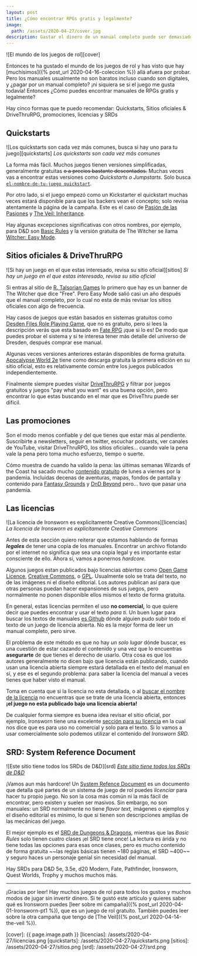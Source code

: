 ```yaml
---
layout: post
title: ¿Cómo encontrar RPGs gratis y legalmente?
image:
  path: /assets/2020-04-27/cover.jpg
description: Gastar el dinero de un manual completo puede ser demasiado si aun no sabes si te gusta o no el juego ¿Qué hago para conseguir manuales gratuitos y legales?
---
```


![El mundo de los juegos de rol][cover]

Entonces te ha gustado el mundo de los juegos de rol y has visto que hay [muchísimos]({% post_url 2020-04-16-coleccion %}) allá afuera por probar. Pero los manuales usualmente no son baratos incluso cuando son digitales, y ¿pagar por un manual completo? ¡ni siquiera se si el juego me gusta todavía! Entonces ¿Cómo puedes encontrar manuales de RPGs gratis y legalmente?

<!--more-->

Hay cinco formas que te puedo recomendar: Quickstarts, Sitios oficiales & DriveThruRPG, promociones, licencias y SRDs

## Quickstarts

![Los quickstarts son cada vez más comunes, busca si hay uno para tu juego][quickstarts]
_Los quickstarts son cada vez más comunes_

La forma más fácil. Muchos juegos tienen versiones simplificadas, generalmente gratuitas ~~o a precios bastante descontados.~~ Muchas veces vas a encontrar estas versiones como _Quickstarts o Jumpstarts._ Solo busca [`el-nombre-de-tu-juego quickstart`](https://google.com/?q=star+trek+adventures+quickstart).

Por otro lado, si el juego empezó como un Kickstarter el quickstart muchas veces estará disponible para que los backers vean el concepto; solo revisa atentamente la página de la campaña. Este es el caso de [Pasión de las Pasiones](https://www.kickstarter.com/projects/bleongambetta/pasion-de-las-pasiones) y [The Veil: Inheritance](https://www.kickstarter.com/projects/samjokopublishing/the-veil-inheritance-a-biopunk-tabletop-roleplayin).

Hay algunas excepciones significativas con otros nombres, por ejemplo, para D&D son [Basic Rules](https://dnd.wizards.com/articles/features/basicrules?affiliate_id=435266) y la versión gratuita de The Witcher se llama [Witcher: Easy Mode](https://www.drivethrurpg.com/product/281212/Witcher-Easy-Mode?affiliate_id=435266).

## Sitios oficiales & DriveThruRPG

![Si hay un juego en el que estas interesado, revisa su sitio oficial][sitios]
_Si hay un juego en el que estas interesado, revisa su sitio oficial_

Si entras al sitio de [R. Talsorian Games](https://rtalsoriangames.com/) lo primero que hay es un banner de The Witcher que dice "Free". Pero Easy Mode salió casi un año después que el manual completo, por lo cual no esta de más revisar los sitios oficiales con algo de frecuencia.

Hay casos de juegos que están basados en sistemas gratuitos como [Desden Files Role Playing Game](https://www.evilhat.com/home/dresden-files-rpg/), que no es gratuito, pero si lees la descripción verás que esta basado en [Fate RPG](https://www.evilhat.com/home/fate-core-downloads/) ¡que si lo es! De modo que puedes probar el sistema y si te interesa tener más detalle del universo de Dresden, después comprar ese manual.

Algunas veces versiones anteriores estarán disponibles de forma gratuita. [Apocalypse World 2e](http://apocalypse-world.com/) tiene como descarga gratuita la primera edición en su sitio oficial, esto es relativamente común entre los juegos publicados independientemente.

Finalmente siempre puedes visitar [DriveThruRPG](https://drivethrurpg.com/?affiliate_id=435266) y filtrar por juegos gratuitos y juegos "pay what you want"  es una buena opción, pero encontrar lo que estas buscando en el mar que es DriveThru puede ser difícil.

## Las promociones

Son el modo menos confiable y del que tienes que estar más al pendiente. Suscribirte a newsletters, seguir en twitter, escuchar podcasts, ver canales de YouTube, visitar DriveThruRPG, los sitios oficiales... cuando vale la pena vale la pena pero toma mucho esfuerzo, tiempo o suerte.

Cómo muestra de cuando ha valido la pena: las últimas semanas Wizards of the Coast ha sacado mucho [contenido gratuito](https://dnd.wizards.com/remote/freematerial) de lunes a viernes por la pandemia. Incluidas decenas de aventuras, mapas, fondos de pantalla y contenido para [Fantasy Grounds](https://www.fantasygrounds.com/) y [DnD Beyond](https://dndbeyond.com/) pero... tuvo que pasar una pandemia.

## Las licencias

![La licencia de Ironsworn es explicitamente Creative Commons][licencias]
_La licencia de Ironsworn es explicitamente Creative Commons_

Antes de esta sección quiero reiterar que estamos hablando de formas _**legales**_ de tener una copia de los manuales. Encontrar un archivo flotando por el internet no significa que sea una copia legal y es importante estar consciente de ello. Ahora si, vamos a ponernos _hardcore._

Algunos juegos estan publicados bajo licencias _abiertas_ como [Open Game Licence](https://en.wikipedia.org/wiki/Open_Game_License), [Creative Commons](https://creativecommons.org/), o [GPL](https://www.gnu.org/licenses/gpl-3.0.en.html). Usualmente solo se trata del texto, no de las imágenes ni el diseño editorial. Los autores publican así para que otras personas puedan hacer expansiones de sus juegos, pero normalmente no ponen disponible ellos mismos el texto de forma gratuita.

En general, estas licencias permiten el uso **no comercial,** lo que quiere decir que puedes encontrar y usar el texto _para ti._ Un buen lugar para buscar los textos de manuales [es Github](https://github.com/albill/The_Veil_Reference_Rules/) dónde alguien pudo subir todo el texto de un juego de licencia abierta. No es la mejor forma de leer un manual completo, pero sirve.

El problema de este método es que no hay _un solo lugar_ dónde buscar, es una cuestión de estar cazando el contenido y una vez que lo encuentras **asegurarte** de que tienes el derecho de usarlo. Otra cosa es que los autores generalmente no dicen bajo que licencia están publicando, cuando usan una licencia abierta siempre estará detallada en el texto del manual en sí, y ese es el segundo problema: para saber la licencia del manual a veces tienes que haber visto el manual.

Toma en cuenta que si la licencia no esta detallada, o al [buscar el nombre de la licencia](https://choosealicense.com/) no encuentras que se trate de una licencia abierta, entonces **¡el juego no esta publicado bajo una licencia abierta!**

De cualquier forma siempre es buena idea revisar el sitio oficial, por ejemplo, Ironsworn tiene una excelente [sección para su licencia](https://www.ironswornrpg.com/licensing) en la cual nos dice que es para uso no comercial y solo para el texto. Si lo vamos a usar comercialmente solo podemos utilizar el contenido del _Ironsworn SRD._

## SRD: System Reference Document

![Este sitio tiene todos los SRDs de D&D][srd]
_[Este sitio tiene todos los SRDs de D&D](https://www.d20srd.org/)_

¡Vamos aun más hardcore! Un [System Refence Document](https://en.wikipedia.org/wiki/System_Reference_Document) es un documento que detalla qué partes de un sistema de juego de rol puedes _licenciar_ para hacer tu propio juego. No son la cosa más común ni la más fácil de encontrar, pero existen y suelen ser masivos. Sin embargo, no son manuales: un SRD normalmente no tiene _flavor text,_ imágenes o ejemplos y el diseño editorial es mínimo, lo que si tienen son descripciones amplias de las mecánicas del juego.

El mejor ejemplo es el [SRD de Dungeons & Dragons](https://dnd.wizards.com/articles/features/systems-reference-document-srd), mientras que las _Basic Rules_ solo tienen cuatro clases ¡el SRD tiene once! La lectura es árida y no tiene todas las opciones para esas once clases, pero es mucho contenido de forma gratuita ~~las reglas básicas tienen ~180 páginas, el SRD ~400~~ y seguro haces un personaje genial sin necesidad del manual.

Hay SRDs para D&D 5e, 3.5e, d20 Modern, Fate, Pathfinder, Ironsworn, Quest Worlds, Trophy y muchos muchos más.

---

¡Gracias por leer! Hay muchos juegos de rol para todos los gustos y muchos modos de jugar sin invertir dinero. Si te gustó este artículo y quieres saber qué es Ironsworn puedes [leer sobre mi campaña]({% post_url 2020-04-01-Ironsworn-pt1 %}), que es un juego de rol gratuito. También puedes leer sobre la otra campaña que tengo de [The Veil]({% post_url 2020-04-14-the-veil %}).

[cover]: {{ page.image.path }}
[licencias]: /assets/2020-04-27/licencias.png
[quickstarts]: /assets/2020-04-27/quickstarts.png
[sitios]: /assets/2020-04-27/sitios.png
[srd]: /assets/2020-04-27/srd.png

